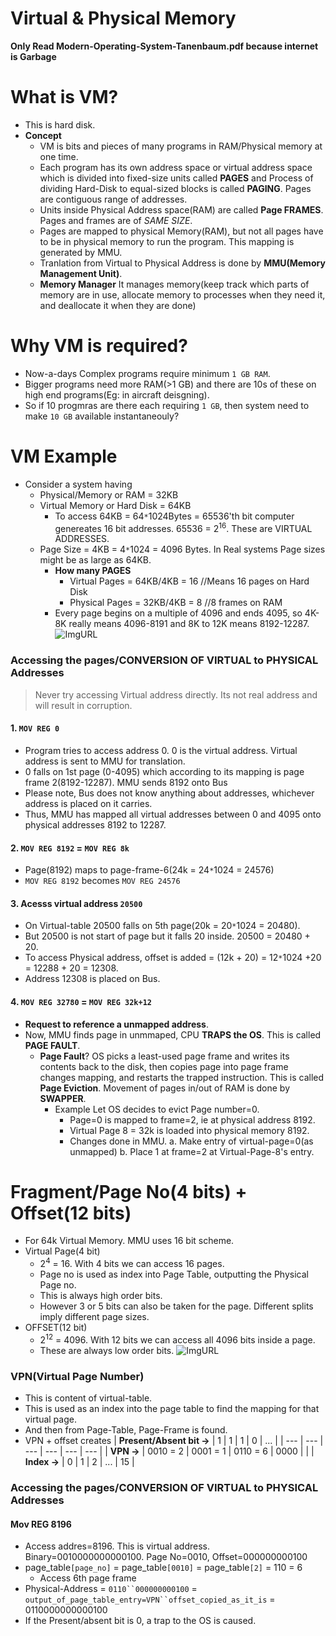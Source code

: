 # Virtual & Physical Memory
**Only Read Modern-Operating-System-Tanenbaum.pdf because internet is Garbage**

# What is VM?
- This is hard disk.
- **Concept** 
  - VM is bits and pieces of many programs in RAM/Physical memory at one time.
  - Each program has its own address space or virtual address space which is divided into fixed-size units called **PAGES** and Process of dividing Hard-Disk to equal-sized blocks is called **PAGING**. Pages are contiguous range of addresses.
  - Units inside Physical Address space(RAM) are called **Page FRAMES**. Pages and frames are of *SAME SIZE*.
  - Pages are mapped to physical Memory(RAM), but not all pages have to be in physical memory to run the program. This mapping is generated by MMU.
  - Tranlation from Virtual to Physical Address is done by **MMU(Memory Management Unit)**.
  - **Memory Manager** It manages memory(keep track which parts of memory are in use, allocate memory to processes when they need it, and deallocate it when they are done)

# Why VM is required?
- Now-a-days Complex programs require minimum `1 GB RAM`.
- Bigger programs need more RAM(>1 GB) and there are 10s of these on high end programs(Eg: in aircraft deisgning).
- So if 10 progmras are there each requiring `1 GB`, then system need to make `10 GB` available instantaneouly?

# VM Example
- Consider a system having 
  - Physical/Memory or RAM = 32KB
  - Virtual Memory or Hard Disk = 64KB
    - To access 64KB = 64`*`1024Bytes = 65536'th bit computer genereates 16 bit addresses. 65536 = 2<sup>16</sup>. These are VIRTUAL ADDRESSES.
  - Page Size = 4KB = 4`*`1024 = 4096 Bytes. In Real systems Page sizes might be as large as 64KB.
    - **How many PAGES**
      - Virtual Pages = 64KB/4KB = 16         //Means 16 pages on Hard Disk
      - Physical Pages = 32KB/4KB = 8         //8 frames on RAM
    - Every page begins on a multiple of 4096 and ends 4095, so 4K-8K really means 4096-8191 and 8K to 12K means 8192-12287.      
![ImgURL](https://i.ibb.co/GCFwbL0/virtual-physical.png)

### Accessing the pages/CONVERSION OF VIRTUAL to PHYSICAL Addresses
> Never try accessing Virtual address directly. Its not real address and will result in corruption.
#### 1. `MOV REG 0`
- Program tries to access address 0. 0 is the virtual address. Virtual address is sent to MMU for translation.
- 0 falls on 1st page (0-4095) which according to its mapping is page frame 2(8192-12287). MMU sends 8192 onto Bus
- Please note, Bus does not know anything about addresses, whichever address is placed on it carries.
- Thus, MMU has mapped all virtual addresses between 0 and 4095 onto physical addresses 8192 to 12287.
#### 2. `MOV REG 8192` = `MOV REG 8k`
- Page(8192) maps to page-frame-6(24k = 24`*`1024 = 24576)
- `MOV REG 8192` becomes `MOV REG 24576`
#### 3. Acesss virtual address `20500`
- On Virtual-table 20500 falls on 5th page(20k = 20`*`1024 = 20480). 
- But 20500 is not start of page but it falls 20 inside. 20500 = 20480 + 20.
- To access Physical address, offset is added = (12k + 20) = 12`*`1024 +20 = 12288 + 20 = 12308. 
- Address 12308 is placed on Bus.
#### 4. `MOV REG 32780` = `MOV REG 32k+12` 
- **Request to reference a unmapped address**.
- Now, MMU finds page in unmmaped, CPU **TRAPS the OS**. This is called **PAGE FAULT**.
  - **Page Fault**? OS picks a least-used page frame and writes its contents back to the disk, then copies page into page frame changes mapping, and restarts the trapped instruction. This is called **Page Eviction**. Movement of pages in/out of RAM is done by **SWAPPER**.
    - Example Let OS decides to evict Page number=0. 
      - Page=0 is mapped to frame=2, ie at physical address 8192.
      - Virtual Page 8 = 32k is loaded into physical memory 8192.
      - Changes done in MMU.  a. Make entry of virtual-page=0(as unmapped)  b. Place 1 at frame=2 at Virtual-Page-8's entry.

# Fragment/Page No(4 bits) + Offset(12 bits) 
- For 64k Virtual Memory. MMU uses 16 bit scheme.
- Virtual Page(4 bit) 
  - 2<sup>4</sup> = 16. With 4 bits we can access 16 pages.
  - Page no is used as index into Page Table, outputting the Physical Page no.
  - This is always high order bits.
  - However 3 or 5 bits can also be taken for the page. Different splits imply different page sizes.
- OFFSET(12 bit)
  - 2<sup>12</sup> = 4096. With 12 bits we can access all 4096 bits inside a page.
  - These are always low order bits.
![ImgURL](https://i.ibb.co/86bzCf4/MMU-opearation.png)   

### VPN(Virtual Page Number)
- This is content of virtual-table.
- This is used as an index into the page table to find the mapping for that virtual page.
- And then from Page-Table, Page-Frame is found.
- VPN + offset creates 
| **Present/Absent bit ->** | 1 | 1 | 1 | 0 | ... |
| --- | --- | --- | --- | --- | --- |
| **VPN ->** | 0010 = 2 | 0001 = 1 | 0110 = 6 | 0000 |  |
| **Index ->** | 0 | 1 | 2 | ... | 15 |

### Accessing the pages/CONVERSION OF VIRTUAL to PHYSICAL Addresses
#### Mov REG 8196
- Access addres=8196. This is virtual address. Binary=0010000000000100. Page No=0010, Offset=000000000100
- page_table`[page_no]` = page_table`[0010]` = page_table`[2]` = 110 = 6
  - Access 6th page frame
- Physical-Address = `0110``000000000100` = `output_of_page_table_entry=VPN``offset_copied_as_it_is` = 0110000000000100
- If the Present/absent bit is 0, a trap to the OS is caused.

